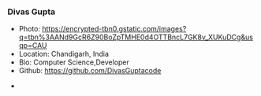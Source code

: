 ### Divas Gupta
- Photo: https://encrypted-tbn0.gstatic.com/images?q=tbn%3AANd9GcR6Z90BoZpTMHE0d4OTTBncL7GK8v_XUKuDCg&usqp=CAU
- Location: Chandigarh, India
- Bio: Computer Science,Developer
- Github: https://github.com/DivasGuptacode
*
